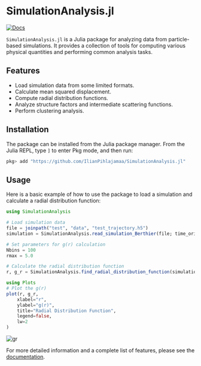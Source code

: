 # SimulationAnalysis.jl

[![Docs](https://img.shields.io/badge/docs-dev-blue.svg)](https://IlianPihlajamaa.github.io/SimulationAnalysis.jl/dev)

`SimulationAnalysis.jl` is a Julia package for analyzing data from particle-based simulations. It provides a collection of tools for computing various physical quantities and performing common analysis tasks.

## Features

*   Load simulation data from some limited formats.
*   Calculate mean squared displacement.
*   Compute radial distribution functions.
*   Analyze structure factors and intermediate scattering functions.
*   Perform clustering analysis.

## Installation

The package can be installed from the Julia package manager. From the Julia REPL, type `]` to enter Pkg mode, and then run:

```julia
pkg> add "https://github.com/IlianPihlajamaa/SimulationAnalysis.jl"
```

## Usage

Here is a basic example of how to use the package to load a simulation and calculate a radial distribution function:

```julia
using SimulationAnalysis

# Load simulation data
file = joinpath("test", "data", "test_trajectory.h5")
simulation = SimulationAnalysis.read_simulation_Berthier(file; time_origins=10)

# Set parameters for g(r) calculation
Nbins = 100
rmax = 5.0

# Calculate the radial distribution function
r, g_r = SimulationAnalysis.find_radial_distribution_function(simulation, Nbins, rmax)

using Plots
# Plot the g(r)
plot(r, g_r,
    xlabel="r",
    ylabel="g(r)",
    title="Radial Distribution Function",
    legend=false,
    lw=2
)
```

![gr](docs/src/plots/gr.png)

For more detailed information and a complete list of features, please see the [documentation](https://IlianPihlajamaa.github.io/SimulationAnalysis.jl/dev).
